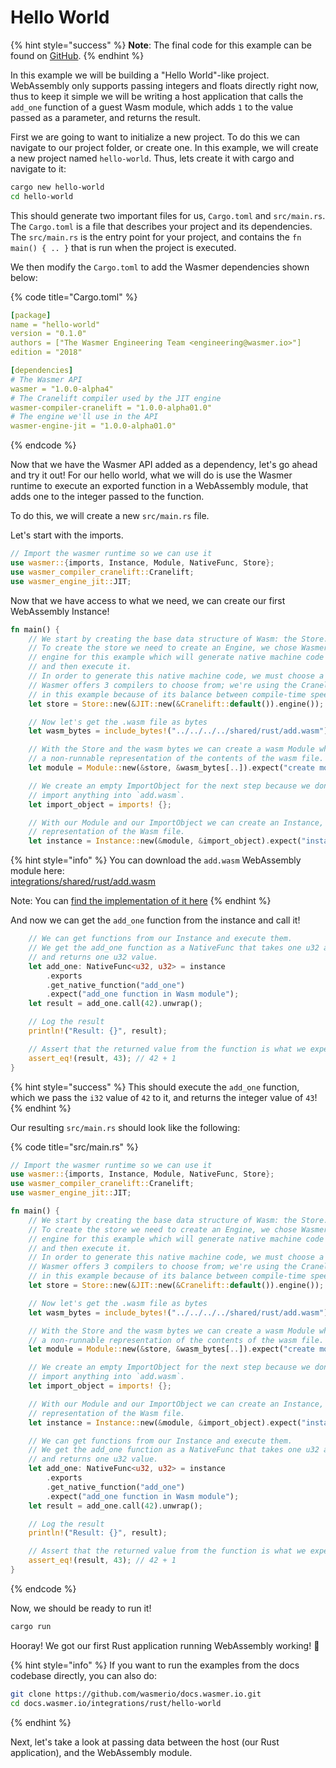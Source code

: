 # Hello World

{% hint style="success" %}
**Note**: The final code for this example can be found on [GitHub](https://github.com/wasmerio/docs.wasmer.io/tree/master/integrations/rust/examples/hello-world).
{% endhint %}

In this example we will be building a "Hello World"-like project. WebAssembly only supports passing integers and floats directly right now, thus to keep it simple we will be writing a host application that calls the `add_one` function of a guest Wasm module, which adds `1` to the value passed as a parameter, and returns the result.

First we are going to want to initialize a new project. To do this we can navigate to our project folder, or create one. In this example, we will create a new project named `hello-world`. Thus, lets create it with cargo and navigate to it:

```bash
cargo new hello-world
cd hello-world
```

This should generate two important files for us, `Cargo.toml` and `src/main.rs`. The `Cargo.toml` is a file that describes your project and its dependencies. The `src/main.rs` is the entry point for your project, and contains the `fn main() { .. }` that is run when the project is executed.

We then modify the `Cargo.toml` to add the Wasmer dependencies shown below:

{% code title="Cargo.toml" %}
```yaml
[package]
name = "hello-world"
version = "0.1.0"
authors = ["The Wasmer Engineering Team <engineering@wasmer.io>"]
edition = "2018"

[dependencies]
# The Wasmer API
wasmer = "1.0.0-alpha4"
# The Cranelift compiler used by the JIT engine
wasmer-compiler-cranelift = "1.0.0-alpha01.0"
# The engine we'll use in the API
wasmer-engine-jit = "1.0.0-alpha01.0"
```
{% endcode %}

Now that we have the Wasmer API added as a dependency, let's go ahead and try it out! For our hello world, what we will do is use the Wasmer runtime to execute an exported function in a WebAssembly module, that adds one to the integer passed to the function.

To do this, we will create a new `src/main.rs` file.

Let's start with the imports.

```rust
// Import the wasmer runtime so we can use it
use wasmer::{imports, Instance, Module, NativeFunc, Store};
use wasmer_compiler_cranelift::Cranelift;
use wasmer_engine_jit::JIT;
```

Now that we have access to what we need, we can create our first WebAssembly Instance!

```rust
fn main() {
    // We start by creating the base data structure of Wasm: the Store.
    // To create the store we need to create an Engine, we chose Wasmer's JIT
    // engine for this example which will generate native machine code at runtime
    // and then execute it.
    // In order to generate this native machine code, we must choose a compiler.
    // Wasmer offers 3 compilers to choose from; we're using the Cranelift compiler
    // in this example because of its balance between compile-time speed and runtime speed.
    let store = Store::new(&JIT::new(&Cranelift::default()).engine());

    // Now let's get the .wasm file as bytes
    let wasm_bytes = include_bytes!("../../../../shared/rust/add.wasm");

    // With the Store and the wasm bytes we can create a wasm Module which is
    // a non-runnable representation of the contents of the wasm file.
    let module = Module::new(&store, &wasm_bytes[..]).expect("create module");

    // We create an empty ImportObject for the next step because we don't need to
    // import anything into `add.wasm`.
    let import_object = imports! {};

    // With our Module and our ImportObject we can create an Instance, which is the runnable
    // representation of the Wasm file.
    let instance = Instance::new(&module, &import_object).expect("instantiate module");
```

{% hint style="info" %}
You can download the `add.wasm` WebAssembly module here:  
[integrations/shared/rust/add.wasm](https://github.com/wasmerio/docs.wasmer.io/raw/master/integrations/shared/rust/add.wasm)

Note: You can [find the implementation of it here](https://github.com/wasmerio/docs.wasmer.io/blob/master/integrations/shared/rust/add.rs)
{% endhint %}

And now we can get the `add_one` function from the instance and call it!

```rust
    // We can get functions from our Instance and execute them.
    // We get the add_one function as a NativeFunc that takes one u32 argument
    // and returns one u32 value.
    let add_one: NativeFunc<u32, u32> = instance
        .exports
        .get_native_function("add_one")
        .expect("add_one function in Wasm module");
    let result = add_one.call(42).unwrap();

    // Log the result
    println!("Result: {}", result);

    // Assert that the returned value from the function is what we expect.
    assert_eq!(result, 43); // 42 + 1
}
```

{% hint style="success" %}
This should execute the `add_one` function, which we pass the `i32` value of `42` to it, and returns the integer value of `43`!
{% endhint %}

Our resulting `src/main.rs` should look like the following:

{% code title="src/main.rs" %}
```rust
// Import the wasmer runtime so we can use it
use wasmer::{imports, Instance, Module, NativeFunc, Store};
use wasmer_compiler_cranelift::Cranelift;
use wasmer_engine_jit::JIT;

fn main() {
    // We start by creating the base data structure of Wasm: the Store.
    // To create the store we need to create an Engine, we chose Wasmer's JIT
    // engine for this example which will generate native machine code at runtime
    // and then execute it.
    // In order to generate this native machine code, we must choose a compiler.
    // Wasmer offers 3 compilers to choose from; we're using the Cranelift compiler
    // in this example because of its balance between compile-time speed and runtime speed.
    let store = Store::new(&JIT::new(&Cranelift::default()).engine());

    // Now let's get the .wasm file as bytes
    let wasm_bytes = include_bytes!("../../../../shared/rust/add.wasm");

    // With the Store and the wasm bytes we can create a wasm Module which is
    // a non-runnable representation of the contents of the wasm file.
    let module = Module::new(&store, &wasm_bytes[..]).expect("create module");

    // We create an empty ImportObject for the next step because we don't need to
    // import anything into `add.wasm`.
    let import_object = imports! {};

    // With our Module and our ImportObject we can create an Instance, which is the runnable
    // representation of the Wasm file.
    let instance = Instance::new(&module, &import_object).expect("instantiate module");

    // We can get functions from our Instance and execute them.
    // We get the add_one function as a NativeFunc that takes one u32 argument
    // and returns one u32 value.
    let add_one: NativeFunc<u32, u32> = instance
        .exports
        .get_native_function("add_one")
        .expect("add_one function in Wasm module");
    let result = add_one.call(42).unwrap();

    // Log the result
    println!("Result: {}", result);

    // Assert that the returned value from the function is what we expect.
    assert_eq!(result, 43); // 42 + 1
}
```
{% endcode %}

Now, we should be ready to run it!

```bash
cargo run
```

Hooray! We got our first Rust application running WebAssembly working! 🎉

{% hint style="info" %}
If you want to run the examples from the docs codebase directly, you can also do:

```bash
git clone https://github.com/wasmerio/docs.wasmer.io.git
cd docs.wasmer.io/integrations/rust/hello-world
```
{% endhint %}

Next, let's take a look at passing data between the host \(our Rust application\), and the WebAssembly module.

